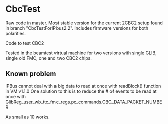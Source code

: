 CbcTest
=======

Raw code in master. Most stable version for the current 2CBC2 setup found in branch "CbcTestForIPbus2.2". Includes firmware versions for both polarities. 

Code to test CBC2

Tested in the beamtest virtual machine for two versions with single GLIB, single old FMC, one and two CBC2 chips.


Known problem
-------
IPBus cannot deal with a big data to read at once with readBlock() function in VM v1.1.0
One solution to this is to reduce the # of events to be read at once with
GlibReg_user_wb_ttc_fmc_regs.pc_commands.CBC_DATA_PACKET_NUMBER 

As small as 10 works.

